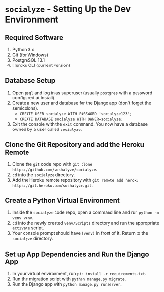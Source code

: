 # `socialyze` - Setting Up the Dev Environment

## Required Software

1. Python 3.x
2. Git (for Windows)
3. PostgreSQL 13.1
4. Heroku CLI (current version)

## Database Setup

1. Open `psql` and log in as superuser (usually `postgres` with a password configured at install).
2. Create a new user and database for the Django app (don't forget the semicolons).
    * `CREATE USER socialyze WITH PASSWORD 'socialyze123';`
    * `CREATE DATABASE socialyze WITH OWNER=socialyze;`
3. Exit the console with the `exit` command. You now have a database owned by a user called `socialyze`.

## Clone the Git Repository and add the Heroku Remote

1. Clone the `git` code repo with `git clone https://github.com/soshalyze/socialyze`.
2. `cd` into the `socialyze` directory.
3. Add the Heroku remote repository with `git remote add heroku https://git.heroku.com/soshalyze.git`.

## Create a Python Virtual Environment

1. Inside the `socialyze` code repo, open a command line and run `python -m venv venv`.
2. `cd` into the newly created `venv/Scripts` directory and run the appropriate `activate` script.
3. Your console prompt should have `(venv)` in front of it. Return to the `socialyze` directory.

## Set up App Dependencies and Run the Django App

1. In your virtual environment, run `pip install -r requirements.txt`.
2. Run the migration script with `python manage.py migrate`.
3. Run the Django app with `python manage.py runserver`.
